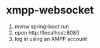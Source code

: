 # xmpp-websocket

1. mvnw spring-boot:run
1. open http://localhost:8080
1. log in using an XMPP account
